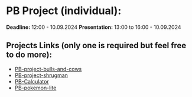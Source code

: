 # PB Project (individual):

**Deadline:** 12:00 - 10.09.2024
**Presentation:** 13:00 to 16:00 - 10.09.2024

## Projects Links (only one is required but feel free to do more):

- [PB-project-bulls-and-cows](https://classroom.github.com/a/NdiV_pcB)
- [PB-project-shrugman](https://classroom.github.com/a/tXfjWHlS)
- [PB-Calculator](https://classroom.github.com/a/QTXcgikr)
- [PB-pokemon-lite](https://classroom.github.com/a/9tvH0SJp)